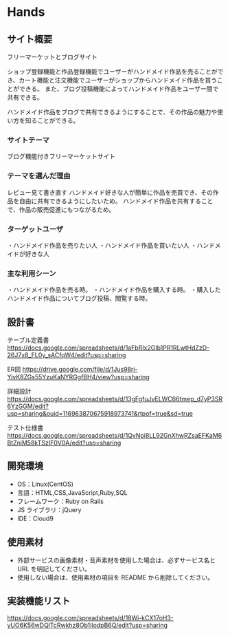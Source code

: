 # Hands

## サイト概要

フリーマーケットとブログサイト

ショップ登録機能と作品登録機能でユーザーがハンドメイド作品を売ることができ、カート機能と注文機能でユーザーがショップからハンドメイド作品を買うことができる。
また、ブログ投稿機能によってハンドメイド作品をユーザー間で共有できる。

ハンドメイド作品をブログで共有できるようにすることで、その作品の魅力や使い方を知ることができる。

### サイトテーマ

ブログ機能付きフリーマーケットサイト

### テーマを選んだ理由

レビュー見て書き直す
ハンドメイド好きな人が簡単に作品を売買でき、その作品を自由に共有できるようにしたいため。
ハンドメイド作品を共有することで、作品の販売促進にもつながるため。

### ターゲットユーザ

・ハンドメイド作品を売りたい人
・ハンドメイド作品を買いたい人
・ハンドメイドが好きな人

### 主な利用シーン

・ハンドメイド作品を売る時。
・ハンドメイド作品を購入する時。
・購入したハンドメイド作品についてブログ投稿、閲覧する時。

## 設計書

テーブル定義書
https://docs.google.com/spreadsheets/d/1aFbRIx2GIb1PR1RLwtHdZzD-26J7x8_FL0y_sACfqW4/edit?usp=sharing

ER図
https://drive.google.com/file/d/1Jus98ri-YivK8ZGs55YzuKaNYRGgfBH4/view?usp=sharing

詳細設計
https://docs.google.com/spreadsheets/d/13gFgfuJvELWC66tmep_d7yP3SR6YzGGM/edit?usp=sharing&ouid=116963870675918973741&rtpof=true&sd=true

テスト仕様書
https://docs.google.com/spreadsheets/d/1QvNpi8LL92GnXhwRZsaEFKaM6BtZniM58kTSzIF0V0A/edit?usp=sharing

## 開発環境

- OS：Linux(CentOS)
- 言語：HTML,CSS,JavaScript,Ruby,SQL
- フレームワーク：Ruby on Rails
- JS ライブラリ：jQuery
- IDE：Cloud9

## 使用素材

- 外部サービスの画像素材・音声素材を使用した場合は、必ずサービス名と URL を明記してください。
- 使用しない場合は、使用素材の項目を README から削除してください。

## 実装機能リスト

https://docs.google.com/spreadsheets/d/18Wi-kCX17oH3-yUO6K56wDQlTcRwkhz8Ob1iIodpB6Q/edit?usp=sharing
